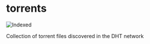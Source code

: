 torrents 
========
![Indexed](https://img.shields.io/badge/indexed-267797-blue)

Collection of torrent files discovered in the DHT network
